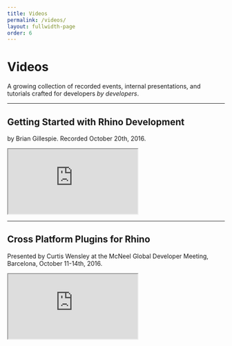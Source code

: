 ```yaml
---
title: Videos
permalink: /videos/
layout: fullwidth-page
order: 6
---
```


# Videos

A growing collection of recorded events, internal presentations, and tutorials crafted for developers *by developers*.

---

## Getting Started with Rhino Development

by Brian Gillespie.  Recorded October 20th, 2016.

<div class="embed-responsive embed-responsive-16by9">
  <iframe class="embed-responsive-item" src="https://player.vimeo.com/video/188730450"></iframe>
</div>

---

## Cross Platform Plugins for Rhino

Presented by Curtis Wensley at the McNeel Global Developer Meeting, Barcelona, October 11-14th, 2016.

<div class="embed-responsive embed-responsive-16by9">
  <iframe class="embed-responsive-item" src="https://www.youtube.com/embed/mcFLsdLi5Hk"></iframe>
</div>
